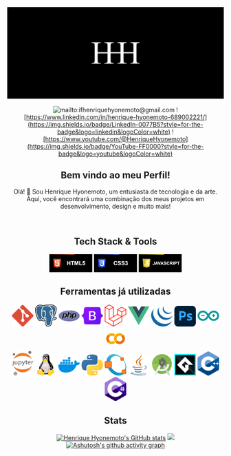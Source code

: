 <div align="center"> 

<img src="image/Wallpaper.jpg">

![mailto:ifhenriquehyonemoto@gmail.com](https://img.shields.io/badge/Gmail-D14836?style=for-the-badge&logo=gmail&logoColor=white) 
![https://www.linkedin.com/in/henrique-hyonemoto-689002221/](https://img.shields.io/badge/LinkedIn-0077B5?style=for-the-badge&logo=linkedin&logoColor=white)
![https://www.youtube.com/@HenriqueHyonemoto](https://img.shields.io/badge/YouTube-FF0000?style=for-the-badge&logo=youtube&logoColor=white)


</div>

<div align="center">

## Bem vindo ao meu Perfil!

Olá! 👋 Sou Henrique Hyonemoto, um entusiasta de tecnologia e da arte. Aqui, você encontrará uma combinação dos meus projetos em desenvolvimento, design e muito mais!


</div>

<br>

<div align="center">

## Tech Stack & Tools

<img src="image/Btn_HTML5.gif" width="100px">
<img src="image/Btn_CSS3.gif" width="100px">
<img src="image/Btn_JAVASCRIPT.gif" width="100px">


</div>


<div align="center">

## Ferramentas já utilizadas

<img src ="image/git.png" width=50px>
<img src ="image/postgresql.png" width=50px>
<img src ="image/php.png" width=50px>
<img src ="image/bootstrap.png" width=50px>
<img src ="image/laravel.png" width=50px>
<img src ="image/vue.png" width=50px>
<img src ="image/jquery.png" width=50px>
<img src ="image/photoshop.png" width=50px>
<img src ="image/arduino.png" width=50px>
<img src ="image/collab.png" width=50px>
<br>
<img src ="image/jupyter.png" width=50px>
<img src ="image/linux.png" width=50px>
<img src ="image/docker.png" width=50px>
<img src ="image/python.png" width=50px>
<img src ="image/octave.png" width=50px>
<img src ="image/java.png" width=50px>
<img src ="image/androidstudio.png" width=50px>
<img src ="image/game-maker2.png" width=50px>
<img src ="image/cpp.png" width=50px>
<img src ="image/c-sharp.png" width=50px>
<br>




</div>


<div align="Center">

## Stats



[![Henrique Hyonemoto's GitHub stats](https://github-readme-stats.vercel.app/api?username=HenriqueHyonemoto&theme=midnight-purple&bg_color=00000000&hide_border=true)](https://github.com/anuraghazra/github-readme-stats)
<img src ="https://github-readme-stats.vercel.app/api/top-langs/?username=HenriqueHyonemoto&layout=compact&theme=midnight-purple&bg_color=00000000&hide=makefile,JupyterNotebook&hide_border=true" width=355px>
<br>
[![Ashutosh's github activity graph](https://github-readme-activity-graph.vercel.app/graph?username=HenriqueHyonemoto&theme=high-contrast&line=9745f5&bg_color=transparent&hide_border=true&point=9745f5&title_color=9745f5&grid=true)](https://github.com/ashutosh00710/github-readme-activity-graph)

</div>





